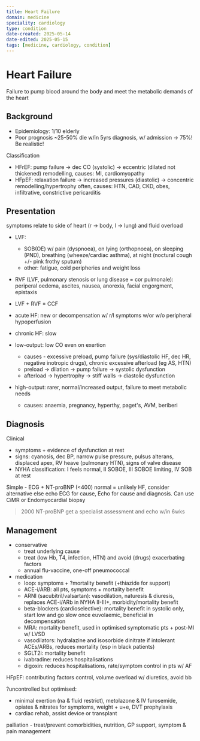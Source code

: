 ```yaml
---
title: Heart Failure
domain: medicine
speciality: cardiology
type: condition
date-created: 2025-05-14
date-edited: 2025-05-15
tags: [medicine, cardiology, condition]
---
```


# Heart Failure
Failure to pump blood around the body and meet the metabolic demands of the heart

## Background
- Epidemiology: 1/10 elderly
- Poor prognosis ~25-50% die w/in 5yrs diagnosis, w/ admission -> 75%! Be realistic!

Classification
- HFrEF: pump failure -> dec CO (systolic) -> eccentric (dilated not thickened) remodelling, causes: MI, cardiomyopathy
- HFpEF: relaxation failure -> increased pressures (diastolic) -> concentric remodelling/hypertrophy often, causes: HTN, CAD, CKD, obes, infiltrative, constrictive pericarditis

## Presentation
symptoms relate to side of heart (r -> body, l -> lung) and fluid overload
- LVF: 
    - SOB(OE) w/ pain (dyspnoea), on lying (orthopnoea), on sleeping (PND), breathing (wheeze/cardiac asthma), at night (noctural cough +/- pink frothy sputum) 
    - other: fatigue, cold peripheries and weight loss
- RVF (LVF, pulmonary stenosis or lung disease = cor pulmonale): periperal oedema, ascites, nausea, anorexia, facial engorgment, epistaxis 
- LVF + RVF = CCF

- acute HF: new or decompensation w/ r/l symptoms w/or w/o peripheral hypoperfusion
- chronic HF: slow

- low-output: low CO even on exertion
    - causes - excessive preload, pump failure (sys/diastolic HF, dec HR, negative inotropic drugs), chronic excessive afterload (eg AS, HTN)
    - preload ->  dilation -> pump failure -> systolic dysfunction
    - afterload -> hypertrophy -> stiff walls -> diastolic dysfunction
- high-output: rarer, normal/increased output, failure to meet metabolic needs
    - causes: anaemia, pregnancy, hyperthy, paget's, AVM, beriberi

## Diagnosis
Clinical
- symptoms + evidence of dysfunction at rest
- signs: cyanosis, dec BP, narrow pulse pressure, pulsus alterans, displaced apex, RV heave (pulmonary HTN), signs of valve disease
- NYHA classification: I feels normal, II SOBOE, III SOBOE limiting, IV SOB at rest

Simple - ECG + NT-proBNP (<400) normal = unlikely HF, consider alternative else echo
ECG for cause, Echo for cause and diagnosis. Can use CiMR or Endomyocardial biopsy
>2000 NT-proBNP get a specialist assessment and echo w/in 6wks

## Management

- conservative
    - treat underlying cause
    - treat (low Hb, T4, infection, HTN) and avoid (drugs) exacerbating factors 
    - annual flu-vaccine, one-off pneumococcal
- medication
    - loop: symptoms + ?mortality benefit (+thiazide for support)
    - ACE-i/ARB: all pts, symptoms + mortality benefit
    - ARNI (sacubitril/valsartan): vasodilation, naturesis & diuresis, replaces ACE-i/ARb in NYHA II-III+, morbidity/mortality benefit
    - beta-blockers (cardioselective): mortality benefit in systolic only, start low and go slow once euvolaemic, beneficial in decompensation
    - MRA: mortality benefit, used in optimised symptomatic pts + post-MI w/ LVSD
    - vasodilators: hydralazine and isosorbide dinitrate if intolerant ACEs/ARBs, reduces mortality (esp in black patients)
    - SGLT2i: mortality benefit
    - ivabradine: reduces hospitalisations
    - digoxin: reduces hospitalisations, rate/symptom control in pts w/ AF

HFpEF: contributing factors control, volume overload w/ diuretics, avoid bb

?uncontrolled but optimised: 
- minimal exertion (na & fluid restrict), metolazone & IV furosemide, opiates & nitrates for symptoms, weight + u+e, DVT prophylaxis
- cardiac rehab, assist device or transplant

palliation - treat/prevent comorbidities, nutrition, GP support, symptom & pain management
